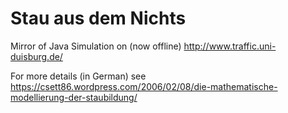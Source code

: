 # Stau aus dem Nichts

Mirror of Java Simulation on (now offline) http://www.traffic.uni-duisburg.de/

For more details (in German) see https://csett86.wordpress.com/2006/02/08/die-mathematische-modellierung-der-staubildung/
